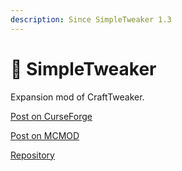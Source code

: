 ```yaml
---
description: Since SimpleTweaker 1.3
---
```


# 🔧 SimpleTweaker

Expansion mod of CraftTweaker.

[Post on CurseForge](https://www.curseforge.com/minecraft/mc-mods/simpletweaker)

[Post on MCMOD](https://www.mcmod.cn/class/12065.html)

[Repository](https://github.com/Aurorisla/SimpleTweaker)
